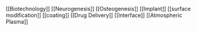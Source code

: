 [[Biotechnology]]
[[Neurogenesis]]
[[Osteogenesis]]
[[Implant]]
[[surface modification]]
[[coating]]
[[Drug Delivery]]
[[Interface]]
[[Atmospheric Plasma]]
